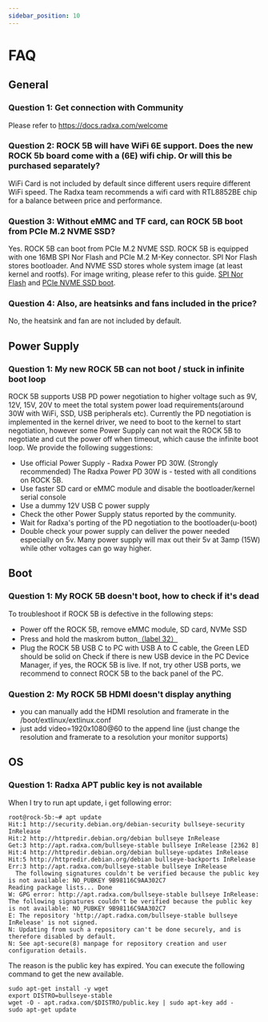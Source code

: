 ```yaml
---
sidebar_position: 10
---
```


# FAQ

## General

### Question 1: Get connection with Community

Please refer to https://docs.radxa.com/welcome

### Question 2: ROCK 5B will have WiFi 6E support. Does the new ROCK 5b board come with a (6E) wifi chip. Or will this be purchased separately?

WiFi Card is not included by default since different users require different WiFi speed. The Radxa team recommends a wifi card with RTL8852BE chip for a balance between price and performance.

### Question 3: Without eMMC and TF card, can ROCK 5B boot from PCIe M.2 NVME SSD?

Yes. ROCK 5B can boot from PCIe M.2 NVME SSD.
ROCK 5B is equipped with one 16MB SPI Nor Flash and PCIe M.2 M-Key connector.
SPI Nor Flash stores bootloader. And NVME SSD stores whole system image (at least kernel and rootfs).
For image writing, please refer to this guide. [SPI Nor Flash](./low-level-dev/bootloader_spi_flash) and [PCIe NVME SSD boot](./low-level-dev/install-os-on-nvme).

### Question 4: Also, are heatsinks and fans included in the price?

No, the heatsink and fan are not included by default.

## Power Supply

### Question 1: My new ROCK 5B can not boot / stuck in infinite boot loop

ROCK 5B supports USB PD power negotiation to higher voltage such as 9V, 12V, 15V, 20V to meet the total system power load requirements(around 30W with WiFi, SSD, USB peripherals etc). Currently the PD negotiation is implemented in the kernel driver, we need to boot to the kernel to start negotiation, however some Power Supply can not wait the ROCK 5B to negotiate and cut the power off when timeout, which cause the infinite boot loop. We provide the following suggestions:

- Use official Power Supply - Radxa Power PD 30W. (Strongly recommended) The Radxa Power PD 30W is - tested with all conditions on ROCK 5B.
- Use faster SD card or eMMC module and disable the bootloader/kernel serial console
- Use a dummy 12V USB C power supply
- Check the other Power Supply status reported by the community.
- Wait for Radxa's porting of the PD negotiation to the bootloader(u-boot)
- Double check your power supply can deliver the power needed especially on 5v. Many power supply will max out their 5v at 3amp (15W) while other voltages can go way higher.

## Boot

### Question 1: My ROCK 5B doesn't boot, how to check if it's dead

To troubleshoot if ROCK 5B is defective in the following steps:

- Power off the ROCK 5B, remove eMMC module, SD card, NVMe SSD
- Press and hold the maskrom button[（label 32）](./hardware-design/hardware-interface)
- Plug the ROCK 5B USB C to PC with USB A to C cable, the Green LED should be solid on
  Check if there is new USB device in the PC Device Manager, if yes, the ROCK 5B is live. If not, try other USB ports, we recommend to connect ROCK 5B to the back panel of the PC.

### Question 2: My ROCK 5B HDMI doesn't display anything

- you can manually add the HDMI resolution and framerate in the /boot/extlinux/extlinux.conf
- just add video=1920x1080@60 to the append line (just change the resolution and framerate to a resolution your monitor supports)

## OS

### Question 1: Radxa APT public key is not available

When I try to run apt update, i get following error:

```
root@rock-5b:~# apt update
Hit:1 http://security.debian.org/debian-security bullseye-security InRelease
Hit:2 http://httpredir.debian.org/debian bullseye InRelease
Get:3 http://apt.radxa.com/bullseye-stable bullseye InRelease [2362 B]
Hit:4 http://httpredir.debian.org/debian bullseye-updates InRelease
Hit:5 http://httpredir.debian.org/debian bullseye-backports InRelease
Err:3 http://apt.radxa.com/bullseye-stable bullseye InRelease
  The following signatures couldn't be verified because the public key is not available: NO_PUBKEY 9B98116C9AA302C7
Reading package lists... Done
W: GPG error: http://apt.radxa.com/bullseye-stable bullseye InRelease: The following signatures couldn't be verified because the public key is not available: NO_PUBKEY 9B98116C9AA302C7
E: The repository 'http://apt.radxa.com/bullseye-stable bullseye InRelease' is not signed.
N: Updating from such a repository can't be done securely, and is therefore disabled by default.
N: See apt-secure(8) manpage for repository creation and user configuration details.
```

The reason is the public key has expired. You can execute the following command to get the new available.

```
sudo apt-get install -y wget
export DISTRO=bullseye-stable
wget -O - apt.radxa.com/$DISTRO/public.key | sudo apt-key add -
sudo apt-get update
```
